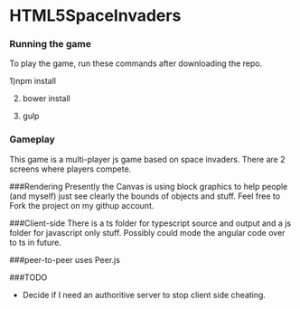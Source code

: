 HTML5SpaceInvaders 
==================
### Running the game

To play the game, run these commands after downloading the repo.

1)npm install

2) bower install

3) gulp

### Gameplay
This game is a multi-player js game based on space invaders. There are 2 screens where players compete.

###Rendering
Presently the Canvas is using block graphics to help people (and myself) just see clearly the bounds of objects and stuff. Feel free to Fork the project on my githup account.

###Client-side
There is a ts folder for typescript source and output and a js folder for javascript only stuff. Possibly could mode the angular code over to ts in future.

###peer-to-peer
uses Peer.js

###TODO
* Decide if I need an authoritive server to stop client side cheating.

